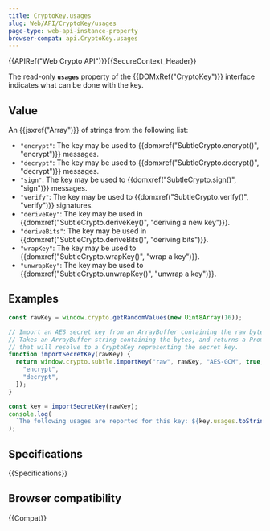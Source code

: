 ```yaml
---
title: CryptoKey.usages
slug: Web/API/CryptoKey/usages
page-type: web-api-instance-property
browser-compat: api.CryptoKey.usages
---
```


{{APIRef("Web Crypto API")}}{{SecureContext_Header}}

The read-only **`usages`** property of the {{DOMxRef("CryptoKey")}} interface indicates what can be done with the key.

## Value

An {{jsxref("Array")}} of strings from the following list:

- `"encrypt"`: The key may be used to {{domxref("SubtleCrypto.encrypt()", "encrypt")}} messages.
- `"decrypt"`: The key may be used to {{domxref("SubtleCrypto.decrypt()", "decrypt")}} messages.
- `"sign"`: The key may be used to {{domxref("SubtleCrypto.sign()", "sign")}} messages.
- `"verify"`: The key may be used to {{domxref("SubtleCrypto.verify()", "verify")}} signatures.
- `"deriveKey"`: The key may be used in {{domxref("SubtleCrypto.deriveKey()", "deriving a new key")}}.
- `"deriveBits"`: The key may be used in {{domxref("SubtleCrypto.deriveBits()", "deriving bits")}}.
- `"wrapKey"`: The key may be used to {{domxref("SubtleCrypto.wrapKey()", "wrap a key")}}.
- `"unwrapKey"`: The key may be used to {{domxref("SubtleCrypto.unwrapKey()", "unwrap a key")}}.

## Examples

```js
const rawKey = window.crypto.getRandomValues(new Uint8Array(16));

// Import an AES secret key from an ArrayBuffer containing the raw bytes.
// Takes an ArrayBuffer string containing the bytes, and returns a Promise
// that will resolve to a CryptoKey representing the secret key.
function importSecretKey(rawKey) {
  return window.crypto.subtle.importKey("raw", rawKey, "AES-GCM", true, [
    "encrypt",
    "decrypt",
  ]);
}

const key = importSecretKey(rawKey);
console.log(
  `The following usages are reported for this key: ${key.usages.toString()}`
);
```

## Specifications

{{Specifications}}

## Browser compatibility

{{Compat}}
